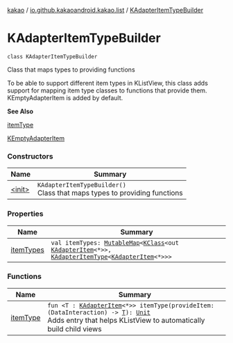 [kakao](../../index.md) / [io.github.kakaoandroid.kakao.list](../index.md) / [KAdapterItemTypeBuilder](./index.md)

# KAdapterItemTypeBuilder

`class KAdapterItemTypeBuilder`

Class that maps types to providing functions

To be able to support different item types in KListView, this class
adds support for mapping item type classes to functions that provide them.
KEmptyAdapterItem is added by default.

**See Also**

[itemType](item-type.md)

[KEmptyAdapterItem](../-k-empty-adapter-item/index.md)

### Constructors

| Name | Summary |
|---|---|
| [&lt;init&gt;](-init-.md) | `KAdapterItemTypeBuilder()`<br>Class that maps types to providing functions |

### Properties

| Name | Summary |
|---|---|
| [itemTypes](item-types.md) | `val itemTypes: `[`MutableMap`](https://kotlinlang.org/api/latest/jvm/stdlib/kotlin.collections/-mutable-map/index.html)`<`[`KClass`](https://kotlinlang.org/api/latest/jvm/stdlib/kotlin.reflect/-k-class/index.html)`<out `[`KAdapterItem`](../-k-adapter-item/index.md)`<*>>, `[`KAdapterItemType`](../-k-adapter-item-type/index.md)`<`[`KAdapterItem`](../-k-adapter-item/index.md)`<*>>>` |

### Functions

| Name | Summary |
|---|---|
| [itemType](item-type.md) | `fun <T : `[`KAdapterItem`](../-k-adapter-item/index.md)`<*>> itemType(provideItem: (DataInteraction) -> `[`T`](item-type.md#T)`): `[`Unit`](https://kotlinlang.org/api/latest/jvm/stdlib/kotlin/-unit/index.html)<br>Adds entry that helps KListView to automatically build child views |
